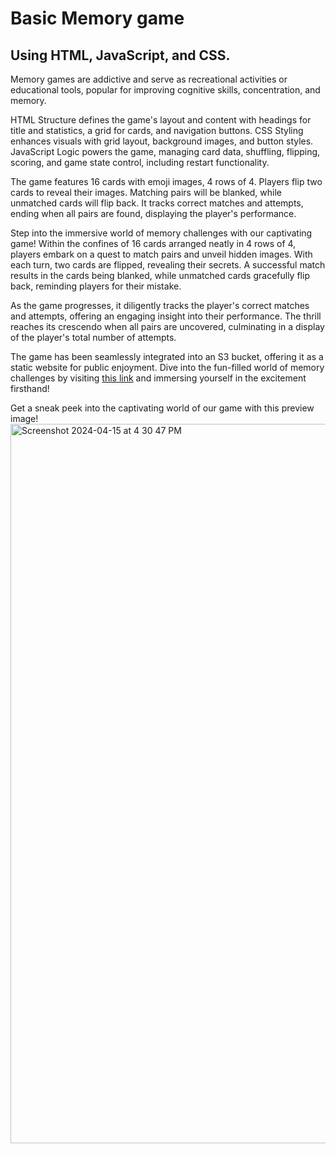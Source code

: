 # Basic Memory game
## Using HTML, JavaScript, and CSS.

Memory games are addictive and serve as recreational activities or educational tools, popular for improving cognitive skills, concentration, and memory.

HTML Structure defines the game's layout and content with headings for title and statistics, a grid for cards, and navigation buttons. CSS Styling enhances visuals with grid layout, background images, and button styles. JavaScript Logic powers the game, managing card data, shuffling, flipping, scoring, and game state control, including restart functionality.

The game features 16 cards with emoji images, 4 rows of 4. Players flip two cards to reveal their images. Matching pairs will be blanked, while unmatched cards will flip back. It tracks correct matches and attempts, ending when all pairs are found, displaying the player's performance.

Step into the immersive world of memory challenges with our captivating game! Within the confines of 16 cards arranged neatly in 4 rows of 4, players embark on a quest to match pairs and unveil hidden images. With each turn, two cards are flipped, revealing their secrets. A successful match results in the cards being blanked, while unmatched cards gracefully flip back, reminding players for their mistake.

As the game progresses, it diligently tracks the player's correct matches and attempts, offering an engaging insight into their performance. The thrill reaches its crescendo when all pairs are uncovered, culminating in a display of the player's total number of attempts.

The game has been seamlessly integrated into an S3 bucket, offering it as a static website for public enjoyment. Dive into the fun-filled world of memory challenges by visiting [this link](http://gdmemorygame.s3-website-us-east-1.amazonaws.com/) and immersing yourself in the excitement firsthand!

Get a sneak peek into the captivating world of our game with this preview image!
<img width="1151" alt="Screenshot 2024-04-15 at 4 30 47 PM" src="https://github.com/gaspardantas/memoryFood/assets/106454643/7ce9e821-be03-4177-8dd1-bd67e1336147">
